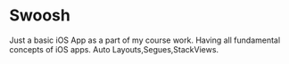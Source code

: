 # Swoosh
Just a basic iOS App as a part of my course work.
Having all fundamental concepts of iOS apps.
Auto Layouts,Segues,StackViews.

